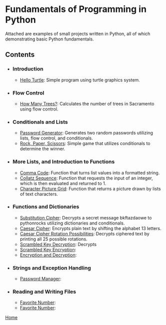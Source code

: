 # Fundamentals of Programming in Python
Attached are examples of small projects written in Python, all of which demonstrating basic Python fundamentals. 

## Contents

- ### Introduction

    - [Hello Turtle](https://github.com/samcabano/python_fundamentals/blob/master/Module%201%20-%20Introduction/Hello_Turtle.py): Simple program using turtle graphics system.

- ### Flow Control

    - [How Many Trees?](https://github.com/samcabano/python_fundamentals/blob/master/Module%202%20-%20Flow%20Control/How_Many_Trees.py): Calculates the number of trees in Sacramento using flow control.
    
- ### Conditionals and Lists

    - [Password Generator](https://github.com/samcabano/python_fundamentals/blob/master/Module%203%20-%20%20Conditionals%20and%20Lists/Password_Generator.py): Generates two random passwords utilizing lists, flow control, and conditionals.
    - [Rock, Paper, Scissors](https://github.com/samcabano/python_fundamentals/blob/master/Module%203%20-%20%20Conditionals%20and%20Lists/Rock_Paper_Scissor.py): Simple game that utilizes conditionals to determine the winner. 

- ### More Lists, and Introduction to Functions

    - [Comma Code](https://github.com/samcabano/python_fundamentals/blob/master/Module%204%20-%20Introduction%20to%20Functions/Comma_Code.py): Function that turns list values into a formatted string.
    - [Collatz Sequence](https://github.com/samcabano/python_fundamentals/blob/master/Module%204%20-%20Introduction%20to%20Functions/Collatz_Sequence.py): Function that requests the input of an integer, which is then evaluated and returned to 1.
    - [Character Picture Grid](https://github.com/samcabano/python_fundamentals/blob/master/Module%204%20-%20Introduction%20to%20Functions/Character_Pic_Grid.py): Function that returns a picture drawn by lists of text characters.

- ### Functions and Dictionaries

    - [Substitution Cipher](https://github.com/samcabano/python_fundamentals/blob/master/Module%205%20-%20Functions%20and%20Dictionaries/Substitution_Cipher.py): Decrypts a secret message bkftazdaowe to pythonrocks utilizing dictionaries and conditionals.
    - [Caesar Cipher](https://github.com/samcabano/python_fundamentals/blob/master/Module%205%20-%20Functions%20and%20Dictionaries/Ceasar_Cipher.py): Encrypts plain text by shifting the alphabet 13 letters.
    - [Caesar Cipher Rotation Possibilities](https://github.com/samcabano/python_fundamentals/blob/master/Module%205%20-%20Functions%20and%20Dictionaries/Ceasar_Cypher_Rotations.py): Decrypts ciphered text by printing all 25 possible rotations.  
    - [Scrambled Key Decryption](https://github.com/samcabano/python_fundamentals/blob/master/Module%205%20-%20Functions%20and%20Dictionaries/Scrambled_Key_Decryption.py): Decrypts
    - [Scrambled Key Encryption](https://github.com/samcabano/python_fundamentals/blob/master/Module%205%20-%20Functions%20and%20Dictionaries/Scrambled_Key_Encryption.py):
    - [Encryption and Decryption](https://github.com/samcabano/python_fundamentals/blob/master/Module%205%20-%20Functions%20and%20Dictionaries/Encryption_Decryption.py):

- ### Strings and Exception Handling

    - [Password Manager](https://github.com/samcabano/python_fundamentals/blob/master/Module%206%20-%20Strings%20and%20Exception%20Handling/Password_Manager.py): 
    
- ### Reading and Writing Files

    - [Favorite Number](https://github.com/samcabano/python_fundamentals/blob/master/Module%207%20-%20Reading%20and%20Writing%20Files/Favorite_Number_1.py): 
    - [Favorite Number](https://github.com/samcabano/python_fundamentals/blob/master/Module%207%20-%20Reading%20and%20Writing%20Files/Favorite_Number_2.py): 

[Home](https://samcabano.github.io/cabano-profile/)
